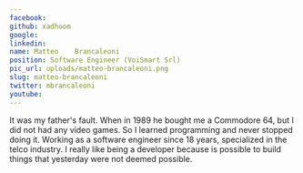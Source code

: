 ```yaml
---
facebook: 
github: xadhoom
google: 
linkedin: 
name: Matteo	Brancaleoni
position: Software Engineer (VoiSmart Srl)
pic_url: uploads/matteo-brancaleoni.png
slug: matteo-brancaleoni
twitter: mbrancaleoni
youtube: 
---
```

<p>It was my father&#39;s fault. When in 1989 he bought me a Commodore 64, but I did not had any video games. So I learned programming and never stopped doing it. Working as a software engineer since 18 years, specialized in the telco industry. I really like being a developer because is possible to build things that yesterday were not deemed possible.</p>
